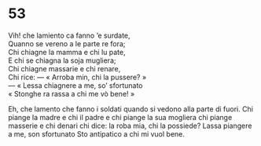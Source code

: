 # 53
  
Vih! che lamiento ca fanno ’e surdate,  
Quanno se vereno a le parte re fora;  
Chi chiagne la mamma e chi lu pate,  
E chi se chiagna la soja mugliera;  
Chi chiagne massarie e chi renare,  
Chi rice: — « Arroba min, chi la pussere? »  
— « Lessa chiagnere a me, so’ sfortunato  
« Stonghe ra rassa a chi me vò bene! »

Eh, che lamento che fanno i soldati
quando si vedono alla parte di fuori.
Chi piange la madre e chi il padre
e chi piange la sua mogliera
chi piange masserie e chi denari
chi dice: la roba mia, chi la possiede?
Lassa piangere a me, son sfortunato
Sto antipatico a chi mi vuol bene.
